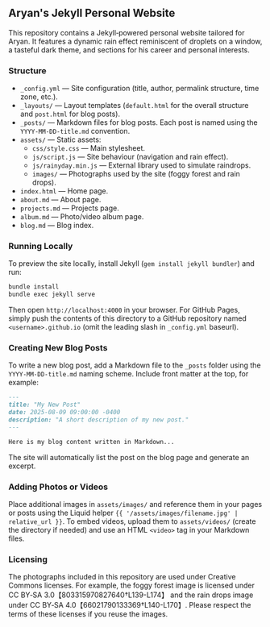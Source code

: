 ## Aryan's Jekyll Personal Website

This repository contains a Jekyll‑powered personal website tailored for Aryan.  It features a dynamic rain effect reminiscent of droplets on a window, a tasteful dark theme, and sections for his career and personal interests.

### Structure

- `_config.yml` — Site configuration (title, author, permalink structure, time zone, etc.).
- `_layouts/` — Layout templates (`default.html` for the overall structure and `post.html` for blog posts).
- `_posts/` — Markdown files for blog posts.  Each post is named using the `YYYY‑MM‑DD‑title.md` convention.
- `assets/` — Static assets:
  - `css/style.css` — Main stylesheet.
  - `js/script.js` — Site behaviour (navigation and rain effect).
  - `js/rainyday.min.js` — External library used to simulate raindrops.
  - `images/` — Photographs used by the site (foggy forest and rain drops).
- `index.html` — Home page.
- `about.md` — About page.
- `projects.md` — Projects page.
- `album.md` — Photo/video album page.
- `blog.md` — Blog index.

### Running Locally

To preview the site locally, install Jekyll (`gem install jekyll bundler`) and run:

```bash
bundle install
bundle exec jekyll serve
```

Then open `http://localhost:4000` in your browser.  For GitHub Pages, simply push the contents of this directory to a GitHub repository named `<username>.github.io` (omit the leading slash in `_config.yml` baseurl).

### Creating New Blog Posts

To write a new blog post, add a Markdown file to the `_posts` folder using the `YYYY‑MM‑DD‑title.md` naming scheme.  Include front matter at the top, for example:

```markdown
---
title: "My New Post"
date: 2025-08-09 09:00:00 -0400
description: "A short description of my new post."
---

Here is my blog content written in Markdown...
```

The site will automatically list the post on the blog page and generate an excerpt.

### Adding Photos or Videos

Place additional images in `assets/images/` and reference them in your pages or posts using the Liquid helper `{{ '/assets/images/filename.jpg' | relative_url }}`.  To embed videos, upload them to `assets/videos/` (create the directory if needed) and use an HTML `<video>` tag in your Markdown files.

### Licensing

The photographs included in this repository are used under Creative Commons licenses.  For example, the foggy forest image is licensed under CC BY‑SA 3.0【803315970827640†L139-L174】 and the rain drops image under CC BY‑SA 4.0【66021790133369†L140-L170】.  Please respect the terms of these licenses if you reuse the images.